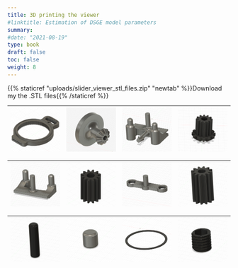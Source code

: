 ```yaml
---
title: 3D printing the viewer
#linktitle: Estimation of DSGE model parameters
summary: 
#date: "2021-08-19"
type: book
draft: false
toc: false
weight: 8
---
```



{{% staticref "uploads/slider_viewer_stl_files.zip" "newtab" %}}Download my the .STL files{{% /staticref %}}

| ![](ring_gear.png "Ring gear (x2)") | ![Screen Reader Text 2](turn_gear.png "Turn gear") | ![Screen Reader Text 3](main_drive_bracket.png "Main drive bracket") | ![Screen Reader Text 4](main_drive_gear.png "Main drive gear") |
| --- | --- | --- | --- |


| ![Screen Reader Text 5](follow_bracket.png "Follow bracket (x2)") | ![Screen Reader Text 6](follow_gear.png "Follow gear (x2)") | ![Screen Reader Text 7](central_follow_gear_holder.png "Central follow gear holder (x2)") | ![Screen Reader Text 8](central_follow_gear.png "Central follow gear") |
| --- | --- | --- | --- |


| ![Screen Reader Text 9](support_post.png "Support post (x2)") | ![Screen Reader Text 10](connector_post.png "Connector post (2)") | ![Screen Reader Text 11](polariser_ring.png "Polariser ring (x2)") | ![Screen Reader Text 12](grub_screw.png "Grub screw (x2)") |
| --- | --- | --- | --- |
